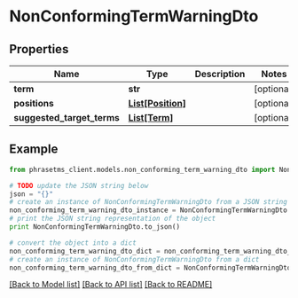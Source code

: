 # NonConformingTermWarningDto

## Properties

| Name                       | Type                              | Description | Notes      |
| -------------------------- | --------------------------------- | ----------- | ---------- |
| **term**                   | **str**                           |             | [optional] |
| **positions**              | [**List[Position]**](Position.md) |             | [optional] |
| **suggested_target_terms** | [**List[Term]**](Term.md)         |             | [optional] |

## Example

```python
from phrasetms_client.models.non_conforming_term_warning_dto import NonConformingTermWarningDto

# TODO update the JSON string below
json = "{}"
# create an instance of NonConformingTermWarningDto from a JSON string
non_conforming_term_warning_dto_instance = NonConformingTermWarningDto.from_json(json)
# print the JSON string representation of the object
print NonConformingTermWarningDto.to_json()

# convert the object into a dict
non_conforming_term_warning_dto_dict = non_conforming_term_warning_dto_instance.to_dict()
# create an instance of NonConformingTermWarningDto from a dict
non_conforming_term_warning_dto_from_dict = NonConformingTermWarningDto.from_dict(non_conforming_term_warning_dto_dict)
```

[[Back to Model list]](../README.md#documentation-for-models) [[Back to API list]](../README.md#documentation-for-api-endpoints) [[Back to README]](../README.md)
